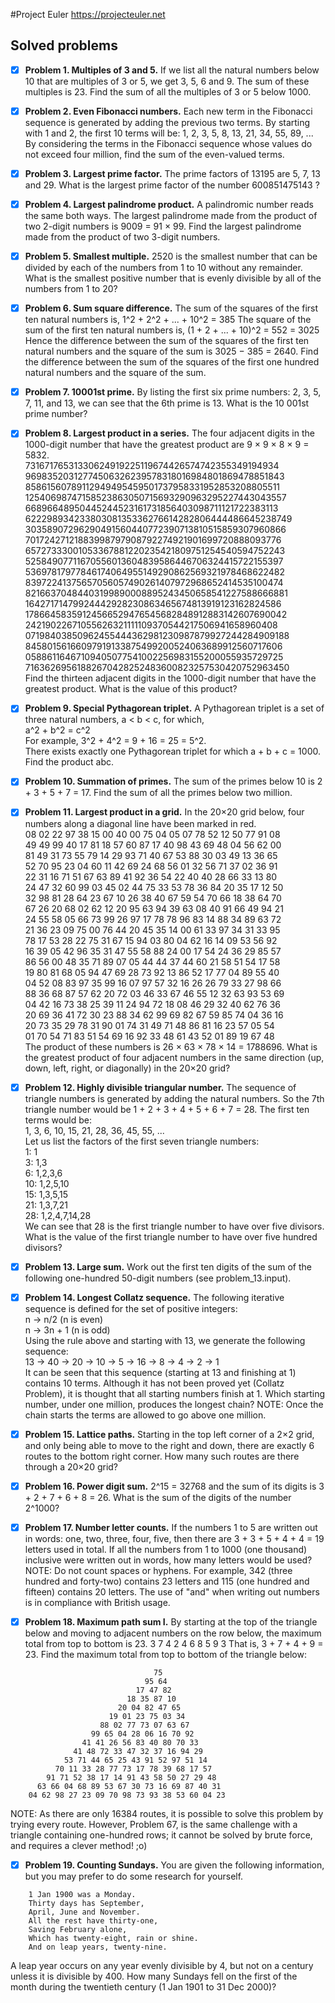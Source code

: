 #Project Euler
https://projecteuler.net

## Solved problems

- [x] **Problem 1. Multiples of 3 and 5.**
If we list all the natural numbers below 10 that are multiples of 3 or 5, we get 3, 5, 6 and 9. The sum of these multiples is 23.
Find the sum of all the multiples of 3 or 5 below 1000.

- [x] **Problem 2. Even Fibonacci numbers.**
Each new term in the Fibonacci sequence is generated by adding the previous two terms. By starting with 1 and 2, the first 10 terms will be:
1, 2, 3, 5, 8, 13, 21, 34, 55, 89, ...
By considering the terms in the Fibonacci sequence whose values do not exceed four million, find the sum of the even-valued terms.

- [x] **Problem 3. Largest prime factor.**
The prime factors of 13195 are 5, 7, 13 and 29.
What is the largest prime factor of the number 600851475143 ?

- [x] **Problem 4. Largest palindrome product.** 
A palindromic number reads the same both ways. The largest palindrome made from the product of two 2-digit numbers is 9009 = 91 × 99.
Find the largest palindrome made from the product of two 3-digit numbers.

- [x] **Problem 5. Smallest multiple.** 
2520 is the smallest number that can be divided by each of the numbers from 1 to 10 without any remainder.
What is the smallest positive number that is evenly divisible by all of the numbers from 1 to 20?

- [x] **Problem 6. Sum square difference.** 
The sum of the squares of the first ten natural numbers is,
1^2 + 2^2 + ... + 10^2 = 385
The square of the sum of the first ten natural numbers is,
(1 + 2 + ... + 10)^2 = 552 = 3025
Hence the difference between the sum of the squares of the first ten natural numbers and the square of the sum is 3025 − 385 = 2640.
Find the difference between the sum of the squares of the first one hundred natural numbers and the square of the sum.

- [x] **Problem 7. 10001st prime.**
By listing the first six prime numbers: 2, 3, 5, 7, 11, and 13, we can see that the 6th prime is 13.
What is the 10 001st prime number?

- [x] **Problem 8. Largest product in a series.**
The four adjacent digits in the 1000-digit number that have the greatest product are 9 × 9 × 8 × 9 = 5832.<br>
73167176531330624919225119674426574742355349194934
96983520312774506326239578318016984801869478851843
85861560789112949495459501737958331952853208805511
12540698747158523863050715693290963295227443043557
66896648950445244523161731856403098711121722383113
62229893423380308135336276614282806444486645238749
30358907296290491560440772390713810515859307960866
70172427121883998797908792274921901699720888093776
65727333001053367881220235421809751254540594752243
52584907711670556013604839586446706324415722155397
53697817977846174064955149290862569321978468622482
83972241375657056057490261407972968652414535100474
82166370484403199890008895243450658541227588666881
16427171479924442928230863465674813919123162824586
17866458359124566529476545682848912883142607690042
24219022671055626321111109370544217506941658960408
07198403850962455444362981230987879927244284909188
84580156166097919133875499200524063689912560717606
05886116467109405077541002256983155200055935729725
71636269561882670428252483600823257530420752963450 <br>
Find the thirteen adjacent digits in the 1000-digit number that have the greatest product. What is the value of this product?

- [x] **Problem 9. Special Pythagorean triplet.**
A Pythagorean triplet is a set of three natural numbers, a < b < c, for which,<br>
a^2 + b^2 = c^2 <br>
For example, 3^2 + 4^2 = 9 + 16 = 25 = 5^2. <br>
There exists exactly one Pythagorean triplet for which a + b + c = 1000.
Find the product abc.

- [x] **Problem 10. Summation of primes.**
The sum of the primes below 10 is 2 + 3 + 5 + 7 = 17.
Find the sum of all the primes below two million.

- [x] **Problem 11. Largest product in a grid.**
In the 20×20 grid below, four numbers along a diagonal line have been marked in red. <br>
08 02 22 97 38 15 00 40 00 75 04 05 07 78 52 12 50 77 91 08 <br>
49 49 99 40 17 81 18 57 60 87 17 40 98 43 69 48 04 56 62 00 <br>
81 49 31 73 55 79 14 29 93 71 40 67 53 88 30 03 49 13 36 65 <br>
52 70 95 23 04 60 11 42 69 24 68 56 01 32 56 71 37 02 36 91 <br>
22 31 16 71 51 67 63 89 41 92 36 54 22 40 40 28 66 33 13 80 <br>
24 47 32 60 99 03 45 02 44 75 33 53 78 36 84 20 35 17 12 50 <br>
32 98 81 28 64 23 67 10 26 38 40 67 59 54 70 66 18 38 64 70 <br>
67 26 20 68 02 62 12 20 95 63 94 39 63 08 40 91 66 49 94 21 <br>
24 55 58 05 66 73 99 26 97 17 78 78 96 83 14 88 34 89 63 72 <br>
21 36 23 09 75 00 76 44 20 45 35 14 00 61 33 97 34 31 33 95 <br>
78 17 53 28 22 75 31 67 15 94 03 80 04 62 16 14 09 53 56 92 <br>
16 39 05 42 96 35 31 47 55 58 88 24 00 17 54 24 36 29 85 57 <br>
86 56 00 48 35 71 89 07 05 44 44 37 44 60 21 58 51 54 17 58 <br>
19 80 81 68 05 94 47 69 28 73 92 13 86 52 17 77 04 89 55 40 <br>
04 52 08 83 97 35 99 16 07 97 57 32 16 26 26 79 33 27 98 66 <br>
88 36 68 87 57 62 20 72 03 46 33 67 46 55 12 32 63 93 53 69 <br>
04 42 16 73 38 25 39 11 24 94 72 18 08 46 29 32 40 62 76 36 <br>
20 69 36 41 72 30 23 88 34 62 99 69 82 67 59 85 74 04 36 16 <br>
20 73 35 29 78 31 90 01 74 31 49 71 48 86 81 16 23 57 05 54 <br>
01 70 54 71 83 51 54 69 16 92 33 48 61 43 52 01 89 19 67 48 <br>
The product of these numbers is 26 × 63 × 78 × 14 = 1788696.
What is the greatest product of four adjacent numbers in the same direction (up, down, left, right, or diagonally) in the 20×20 grid?

- [x] **Problem 12. Highly divisible triangular number.**
The sequence of triangle numbers is generated by adding the natural numbers. So the 7th triangle number would be 1 + 2 + 3 + 4 + 5 + 6 + 7 = 28. The first ten terms would be:<br>
1, 3, 6, 10, 15, 21, 28, 36, 45, 55, ...<br>
Let us list the factors of the first seven triangle numbers:<br>
 1: 1<br>
 3: 1,3<br>
 6: 1,2,3,6<br>
10: 1,2,5,10<br>
15: 1,3,5,15<br>
21: 1,3,7,21<br>
28: 1,2,4,7,14,28<br>
We can see that 28 is the first triangle number to have over five divisors.
What is the value of the first triangle number to have over five hundred divisors?

- [x] **Problem 13. Large sum.**
Work out the first ten digits of the sum of the following one-hundred 50-digit numbers (see problem_13.input).

- [x] **Problem 14. Longest Collatz sequence.**
The following iterative sequence is defined for the set of positive integers:<br>
n → n/2 (n is even)<br>
n → 3n + 1 (n is odd)<br>
Using the rule above and starting with 13, we generate the following sequence:<br>
13 → 40 → 20 → 10 → 5 → 16 → 8 → 4 → 2 → 1<br>
It can be seen that this sequence (starting at 13 and finishing at 1) contains 10 terms. Although it has not been proved yet (Collatz Problem), it is thought that all starting numbers finish at 1.
Which starting number, under one million, produces the longest chain?
NOTE: Once the chain starts the terms are allowed to go above one million.

- [x] **Problem 15. Lattice paths.**
Starting in the top left corner of a 2×2 grid, and only being able to move to the right and down, there are exactly 6 routes to the bottom right corner.
How many such routes are there through a 20×20 grid?

- [x] **Problem 16. Power digit sum.**
2^15 = 32768 and the sum of its digits is 3 + 2 + 7 + 6 + 8 = 26.
What is the sum of the digits of the number 2^1000?

- [x] **Problem 17. Number letter counts.**
If the numbers 1 to 5 are written out in words: one, two, three, four, five, then there are 3 + 3 + 5 + 4 + 4 = 19 letters used in total.
If all the numbers from 1 to 1000 (one thousand) inclusive were written out in words, how many letters would be used?
NOTE: Do not count spaces or hyphens. For example, 342 (three hundred and forty-two) contains 23 letters and 115 (one hundred and fifteen) contains 20 letters. The use of "and" when writing out numbers is in compliance with British usage.

- [x] **Problem 18. Maximum path sum I.**
 By starting at the top of the triangle below and moving to adjacent numbers on the row below,
 the maximum total from top to bottom is 23.
    3
   7 4
  2 4 6
 8 5 9 3
 That is, 3 + 7 + 4 + 9 = 23.
 Find the maximum total from top to bottom of the triangle below:
 ```
                                 75
                               95 64
                             17 47 82
                           18 35 87 10
                         20 04 82 47 65
                       19 01 23 75 03 34
                     88 02 77 73 07 63 67
                   99 65 04 28 06 16 70 92
                 41 41 26 56 83 40 80 70 33
               41 48 72 33 47 32 37 16 94 29
             53 71 44 65 25 43 91 52 97 51 14
           70 11 33 28 77 73 17 78 39 68 17 57
         91 71 52 38 17 14 91 43 58 50 27 29 48
       63 66 04 68 89 53 67 30 73 16 69 87 40 31
     04 62 98 27 23 09 70 98 73 93 38 53 60 04 23
```
 NOTE: As there are only 16384 routes, it is possible to solve this problem by trying every route.
 However, Problem 67, is the same challenge with a triangle containing one-hundred rows;
 it cannot be solved by brute force, and requires a clever method! ;o)

- [x] **Problem 19. Counting Sundays.**
You are given the following information, but you may prefer to do some research for yourself.
```
    1 Jan 1900 was a Monday.
    Thirty days has September,
    April, June and November.
    All the rest have thirty-one,
    Saving February alone,
    Which has twenty-eight, rain or shine.
    And on leap years, twenty-nine.
```
 A leap year occurs on any year evenly divisible by 4, but not on a century unless it is divisible by 400.
 How many Sundays fell on the first of the month during the twentieth century (1 Jan 1901 to 31 Dec 2000)?